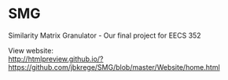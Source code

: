 # SMG
Similarity Matrix Granulator - Our final project for EECS 352      

View website:     
http://htmlpreview.github.io/?https://github.com/jbkrege/SMG/blob/master/Website/home.html
